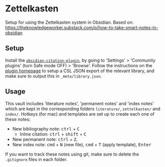 # Zettelkasten

Setup for using the Zettelkasten system in Obsidian. Based on: https://theknowledgeworker.substack.com/p/how-to-take-smart-notes-in-obsidian

## Setup

Install the [`obsidian-citation-plugin`](https://github.com/hans/obsidian-citation-plugin), by going to 'Settings' > 'Community plugins' (turn Safe mode OFF) > 'Browse'. Follow the instructions on the [plugin homepage](https://github.com/hans/obsidian-citation-plugin) to setup a CSL JSON export of the relevant library, and make sure to output this in `_meta/library.json`.

## Usage

This vault includes 'literature notes', 'permanent notes' and 'index notes' which are kept in the corresponding folders `literature/`, `zettelkasten/` and `index/`. Hotkeys (for mac) and templates are set up to create each one of these notes:

* New bibliography note: <kbd>ctrl</kbd> + <kbd>C</kbd>
	* Inline citation: <kbd>ctrl</kbd> + <kbd>shift</kbd> + <kbd>C</kbd>
* New permanent note: <kbd>ctrl</kbd> + <kbd>Z</kbd>.
* New index note: <kbd>cmd</kbd> + <kbd>N</kbd> (new file), <kbd>cmd</kbd> + <kbd>T</kbd> (apply template), <kbd>Enter</kbd>

If you want to track these notes using git, make sure to delete the `.gitignore` files in each folder.

